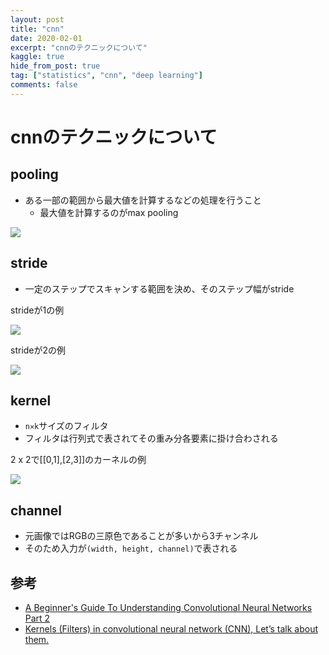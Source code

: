```yaml
---
layout: post
title: "cnn"
date: 2020-02-01
excerpt: "cnnのテクニックについて"
kaggle: true
hide_from_post: true
tag: ["statistics", "cnn", "deep learning"]
comments: false
---
```


# cnnのテクニックについて

## pooling
 - ある一部の範囲から最大値を計算するなどの処理を行うこと
   - 最大値を計算するのがmax pooling

<div>
  <img src="https://adeshpande3.github.io/assets/MaxPool.png">
</div>

## stride
 - 一定のステップでスキャンする範囲を決め、そのステップ幅がstride

<div>
  <p>strideが1の例</p>
  <img src="https://adeshpande3.github.io/assets/Stride1.png">
</div>

<div>
  <p>strideが2の例</p>
  <img src="https://adeshpande3.github.io/assets/Stride2.png">
</div>

## kernel
 - `n✕k`サイズのフィルタ
 - フィルタは行列式で表されてその重み分各要素に掛け合わされる

<div>
  <p>2 x 2で[[0,1],[2,3]]のカーネルの例</p>
  <img src="https://miro.medium.com/max/946/1*NTT0zXwzocde7nHUSaYENg.png">
</div>

## channel
 - 元画像ではRGBの三原色であることが多いから3チャンネル
 - そのため入力が`(width, height, channel)`で表される

## 参考
 - [A Beginner's Guide To Understanding Convolutional Neural Networks Part 2](https://adeshpande3.github.io/A-Beginner%27s-Guide-To-Understanding-Convolutional-Neural-Networks-Part-2/)
 - [Kernels (Filters) in convolutional neural network (CNN), Let’s talk about them.](https://medium.com/codex/kernels-filters-in-convolutional-neural-network-cnn-lets-talk-about-them-ee4e94f3319)
